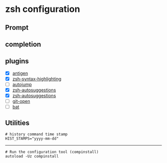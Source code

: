 # zsh configuration


##  Prompt

##  completion

##  plugins

- [x] [antigen](http://antigen.sharats.me/)
- [x] [zsh-syntax-highlighting](https://github.com/zsh-users/zsh-syntax-highlighting)
- [ ] [autojump](https://github.com/wting/autojump)
- [x] [zsh-autosuggestions](https://github.com/zsh-users/zsh-autosuggestions)
- [x] [zsh-autosuggestions](https://github.com/zsh-users/zsh-autosuggestions)
- [ ] [git-open](https://github.com/paulirish/git-open)
- [ ] [bat](https://github.com/sharkdp/bat)
## Utilities
```shell
# history command time stamp
HIST_STAMPS="yyyy-mm-dd"
```
---
```shell
# Run the configuration tool (compinstall)
autoload -Uz compinstall
```